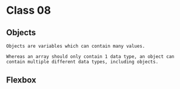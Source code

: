 # Class 08

## Objects

    Objects are variables which can contain many values.

    Whereas an array should only contain 1 data type, an object can contain multiple different data types, including objects.

## Flexbox
